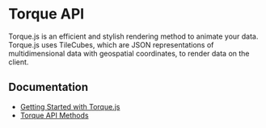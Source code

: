 # Torque API

Torque.js is an efficient and stylish rendering method to animate your data. Torque.js uses TileCubes, which are JSON representations of multidimensional data with geospatial coordinates, to render data on the client.

## Documentation

* [Getting Started with Torque.js](getting_started.md)
* [Torque API Methods](torque_api.md)
